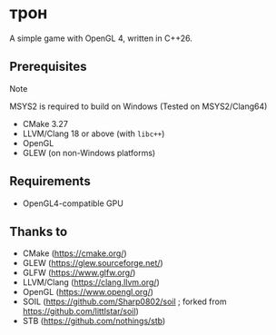 # трон

A simple game with OpenGL 4, written in C++26.

## Prerequisites

> [!NOTE]
> MSYS2 is required to build on Windows
> (Tested on MSYS2/Clang64)

- CMake 3.27
- LLVM/Clang 18 or above (with `libc++`)
- OpenGL
- GLEW (on non-Windows platforms)

## Requirements

- OpenGL4-compatible GPU

## Thanks to

- CMake (https://cmake.org/)
- GLEW (https://glew.sourceforge.net/)
- GLFW (https://www.glfw.org/)
- LLVM/Clang (https://clang.llvm.org/)
- OpenGL (https://www.opengl.org/)
- SOIL (https://github.com/Sharp0802/soil ; forked from https://github.com/littlstar/soil)
- STB (https://github.com/nothings/stb)
